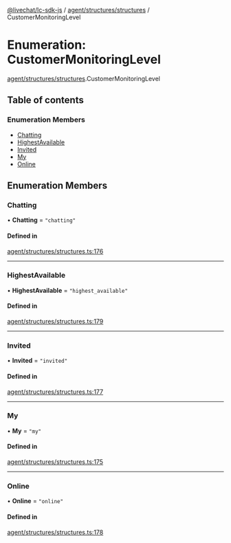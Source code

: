 [@livechat/lc-sdk-js](../README.md) / [agent/structures/structures](../modules/agent_structures_structures.md) / CustomerMonitoringLevel

# Enumeration: CustomerMonitoringLevel

[agent/structures/structures](../modules/agent_structures_structures.md).CustomerMonitoringLevel

## Table of contents

### Enumeration Members

- [Chatting](agent_structures_structures.CustomerMonitoringLevel.md#chatting)
- [HighestAvailable](agent_structures_structures.CustomerMonitoringLevel.md#highestavailable)
- [Invited](agent_structures_structures.CustomerMonitoringLevel.md#invited)
- [My](agent_structures_structures.CustomerMonitoringLevel.md#my)
- [Online](agent_structures_structures.CustomerMonitoringLevel.md#online)

## Enumeration Members

### Chatting

• **Chatting** = ``"chatting"``

#### Defined in

[agent/structures/structures.ts:176](https://github.com/livechat/lc-sdk-js/blob/1fa827f/src/agent/structures/structures.ts#L176)

___

### HighestAvailable

• **HighestAvailable** = ``"highest_available"``

#### Defined in

[agent/structures/structures.ts:179](https://github.com/livechat/lc-sdk-js/blob/1fa827f/src/agent/structures/structures.ts#L179)

___

### Invited

• **Invited** = ``"invited"``

#### Defined in

[agent/structures/structures.ts:177](https://github.com/livechat/lc-sdk-js/blob/1fa827f/src/agent/structures/structures.ts#L177)

___

### My

• **My** = ``"my"``

#### Defined in

[agent/structures/structures.ts:175](https://github.com/livechat/lc-sdk-js/blob/1fa827f/src/agent/structures/structures.ts#L175)

___

### Online

• **Online** = ``"online"``

#### Defined in

[agent/structures/structures.ts:178](https://github.com/livechat/lc-sdk-js/blob/1fa827f/src/agent/structures/structures.ts#L178)
